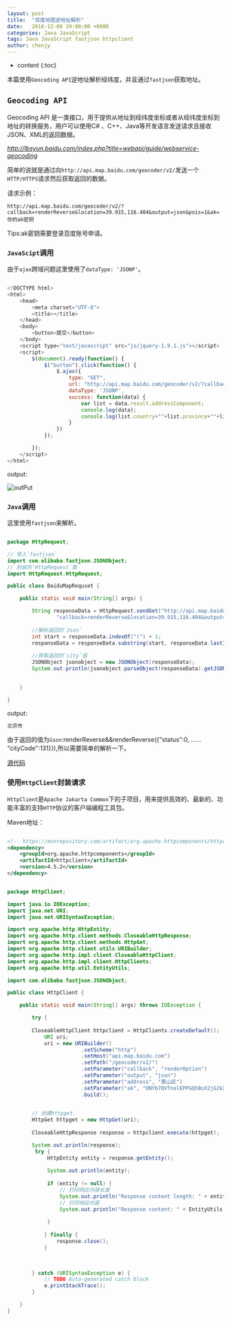 ```yaml
---
layout: post
title:  "百度地图逆地址解析"
date:   2016-12-08 19:00:00 +0800
categories: Java JavaScript
tags: Java JavaScript fastjson httpclient
author: chenjy
---
```


* content
{:toc}

本篇使用`Geocoding API`逆地址解析经纬度，并且通过`fastjson`获取地址。



## `Geocoding API`

Geocoding API 是一类接口，用于提供从地址到经纬度坐标或者从经纬度坐标到地址的转换服务，用户可以使用C# 、C++、Java等开发语言发送请求且接收JSON、XML的返回数据。

*http://lbsyun.baidu.com/index.php?title=webapi/guide/webservice-geocoding*

简单的说就是通过向`http://api.map.baidu.com/geocoder/v2/`发送一个`HTTP/HTTPS`请求然后获取返回的数据。

请求示例：

`http://api.map.baidu.com/geocoder/v2/?callback=renderReverse&location=39.915,116.404&output=json&pois=1&ak=你的ak密钥`  

Tips:ak密钥需要登录百度账号申请。

### `JavaScipt`调用

由于`ajax`跨域问题这里使用了`dataType: 'JSONP'`。

```js

<!DOCTYPE html>
<html>
	<head>
		<meta charset="UTF-8">
		<title></title>
	</head>
	<body>
		<button>提交</button>
	</body>
	<script type="text/javascript" src="js/jquery-1.9.1.js"></script>
	<script>
		$(document).ready(function() {
			$("button").click(function() {
				$.ajax({
					type: "GET",
					url: "http://api.map.baidu.com/geocoder/v2/?callback=renderReverse&location=39.915,116.404&output=json&pois=1&ak=你的ak密钥",					
					dataType: 'JSONP',
					success: function(data) {
						var list = data.result.addressComponent;
						console.log(data);
						console.log(list.country+""+list.province+""+list.district+""+list.street);
					}
				})
			});

		});
	</script>
</html>

```

output:

![outPut](http://ww1.sinaimg.cn/mw690/c584f169gw1faktepn1u8j20do0bgmxj.jpg)

### `Java`调用

这里使用`fastjson`来解析。

```java

package HttpRequest;

// 导入`fastjson`
import com.alibaba.fastjson.JSONObject;
// 封装的`HttpRequest`类
import HttpRequest.HttpRequest;

public class BaiduMapRequset {

	public static void main(String[] args) {

		String responseData = HttpRequest.sendGet("http://api.map.baidu.com/geocoder/v2/",
				"callback=renderReverse&location=39.915,116.404&output=json&pois=1&ak=你的ak密钥");
		
		//解析返回的`Json`
		int start = responseData.indexOf("(") + 1;
		responseData = responseData.substring(start, responseData.lastIndexOf(")"));
		
		//获取返回的`city`值
		JSONObject jsonobject = new JSONObject(responseData);  
		System.out.println(jsonobject.parseObject(responseData).getJSONObject("result").getJSONObject("addressComponent").get("city"));
		

	}

}

```


output:

```java
北京市
```

由于返回的值为`Gson`:renderReverse&&renderReverse({"status":0, ...... "cityCode":131}}),所以需要简单的解析一下。

[源代码](https://github.com/Chenjy1225/ChenjyDemo/tree/gh-pages/Chenjy1225)

### 使用`HttpClient`封装请求

`HttpClient`是`Apache Jakarta Common`下的子项目，用来提供高效的、最新的、功能丰富的支持`HTTP`协议的客户端编程工具包。

Maven地址：

```xml

<!-- https://mvnrepository.com/artifact/org.apache.httpcomponents/httpclient -->
<dependency>
    <groupId>org.apache.httpcomponents</groupId>
    <artifactId>httpclient</artifactId>
    <version>4.5.2</version>
</dependency>

```

```java

package HttpClient;

import java.io.IOException;
import java.net.URI;
import java.net.URISyntaxException;

import org.apache.http.HttpEntity;
import org.apache.http.client.methods.CloseableHttpResponse;
import org.apache.http.client.methods.HttpGet;
import org.apache.http.client.utils.URIBuilder;
import org.apache.http.impl.client.CloseableHttpClient;
import org.apache.http.impl.client.HttpClients;
import org.apache.http.util.EntityUtils;

import com.alibaba.fastjson.JSONObject;

public class HttpClient {

	public static void main(String[] args) throws IOException {

		try {
			
		CloseableHttpClient httpclient = HttpClients.createDefault();
			URI uri;
			uri = new URIBuilder()
					    .setScheme("http")
					    .setHost("api.map.baidu.com")
					    .setPath("/geocoder/v2/")
					    .setParameter("callback", "renderOption")
					    .setParameter("output", "json")
					    .setParameter("address", "惠山区")
					    .setParameter("ak", "ONYb7QVTnolEPPGQhBsX2jG2kX3ki9yq")
					    .build();
		

        // 创建httpget.  
		HttpGet httpget = new HttpGet(uri);
		    
		CloseableHttpResponse response = httpclient.execute(httpget);

		System.out.println(response);
		 try {
			 HttpEntity entity = response.getEntity(); 
			 
			 System.out.println(entity);
			 
			 if (entity != null) {   
                 // 打印响应内容长度    
                 System.out.println("Response content length: " + entity.getContentLength());  
                 // 打印响应内容    
                 System.out.println("Response content: " + EntityUtils.toString(entity));  
                 
             }  
			 
		    } finally {
		        response.close();
		    }
		

		 
		} catch (URISyntaxException e) {
			// TODO Auto-generated catch block
			e.printStackTrace();
		}

	}
}


```



















